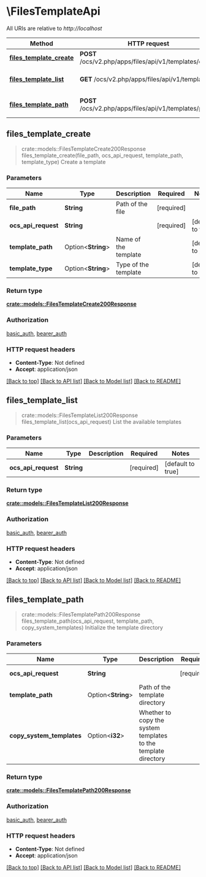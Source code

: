 # \FilesTemplateApi

All URIs are relative to *http://localhost*

Method | HTTP request | Description
------------- | ------------- | -------------
[**files_template_create**](FilesTemplateApi.md#files_template_create) | **POST** /ocs/v2.php/apps/files/api/v1/templates/create | Create a template
[**files_template_list**](FilesTemplateApi.md#files_template_list) | **GET** /ocs/v2.php/apps/files/api/v1/templates | List the available templates
[**files_template_path**](FilesTemplateApi.md#files_template_path) | **POST** /ocs/v2.php/apps/files/api/v1/templates/path | Initialize the template directory



## files_template_create

> crate::models::FilesTemplateCreate200Response files_template_create(file_path, ocs_api_request, template_path, template_type)
Create a template

### Parameters


Name | Type | Description  | Required | Notes
------------- | ------------- | ------------- | ------------- | -------------
**file_path** | **String** | Path of the file | [required] |
**ocs_api_request** | **String** |  | [required] |[default to true]
**template_path** | Option<**String**> | Name of the template |  |[default to ]
**template_type** | Option<**String**> | Type of the template |  |[default to user]

### Return type

[**crate::models::FilesTemplateCreate200Response**](files_template_create_200_response.md)

### Authorization

[basic_auth](../README.md#basic_auth), [bearer_auth](../README.md#bearer_auth)

### HTTP request headers

- **Content-Type**: Not defined
- **Accept**: application/json

[[Back to top]](#) [[Back to API list]](../README.md#documentation-for-api-endpoints) [[Back to Model list]](../README.md#documentation-for-models) [[Back to README]](../README.md)


## files_template_list

> crate::models::FilesTemplateList200Response files_template_list(ocs_api_request)
List the available templates

### Parameters


Name | Type | Description  | Required | Notes
------------- | ------------- | ------------- | ------------- | -------------
**ocs_api_request** | **String** |  | [required] |[default to true]

### Return type

[**crate::models::FilesTemplateList200Response**](files_template_list_200_response.md)

### Authorization

[basic_auth](../README.md#basic_auth), [bearer_auth](../README.md#bearer_auth)

### HTTP request headers

- **Content-Type**: Not defined
- **Accept**: application/json

[[Back to top]](#) [[Back to API list]](../README.md#documentation-for-api-endpoints) [[Back to Model list]](../README.md#documentation-for-models) [[Back to README]](../README.md)


## files_template_path

> crate::models::FilesTemplatePath200Response files_template_path(ocs_api_request, template_path, copy_system_templates)
Initialize the template directory

### Parameters


Name | Type | Description  | Required | Notes
------------- | ------------- | ------------- | ------------- | -------------
**ocs_api_request** | **String** |  | [required] |[default to true]
**template_path** | Option<**String**> | Path of the template directory |  |[default to ]
**copy_system_templates** | Option<**i32**> | Whether to copy the system templates to the template directory |  |[default to 0]

### Return type

[**crate::models::FilesTemplatePath200Response**](files_template_path_200_response.md)

### Authorization

[basic_auth](../README.md#basic_auth), [bearer_auth](../README.md#bearer_auth)

### HTTP request headers

- **Content-Type**: Not defined
- **Accept**: application/json

[[Back to top]](#) [[Back to API list]](../README.md#documentation-for-api-endpoints) [[Back to Model list]](../README.md#documentation-for-models) [[Back to README]](../README.md)

